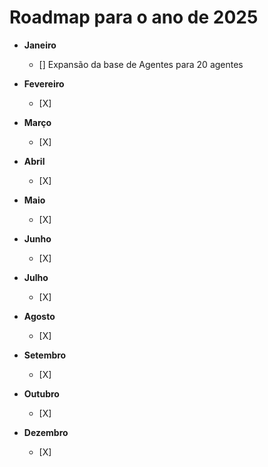 
# **Roadmap para o ano de 2025**

- **Janeiro**  
  - [] Expansão da base de Agentes para 20 agentes



- **Fevereiro**  
  - [X] 

- **Março**  
  - [X] 


- **Abril**  
  - [X] 


- **Maio**  
  - [X] 


- **Junho**  
  - [X] 


- **Julho**  
  - [X] 


- **Agosto**  
  - [X] 


- **Setembro**  
  - [X] 


- **Outubro**  
  - [X] 


- **Dezembro**  
  - [X] 

